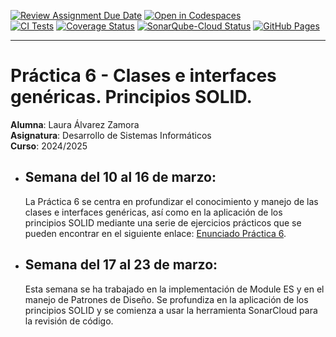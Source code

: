 [![Review Assignment Due Date](https://classroom.github.com/assets/deadline-readme-button-22041afd0340ce965d47ae6ef1cefeee28c7c493a6346c4f15d667ab976d596c.svg)](https://classroom.github.com/a/hGiCucuU)
[![Open in Codespaces](https://classroom.github.com/assets/launch-codespace-2972f46106e565e64193e422d61a12cf1da4916b45550586e14ef0a7c637dd04.svg)](https://classroom.github.com/open-in-codespaces?assignment_repo_id=18544185)
<br>
[![CI Tests](https://github.com/ULL-ESIT-INF-DSI-2425/prct06-generics-solid-alu0101349824/actions/workflows/ci.yml/badge.svg)](https://github.com/ULL-ESIT-INF-DSI-2425/prct06-generics-solid-alu0101349824/actions/workflows/ci.yml)
[![Coverage Status](https://coveralls.io/repos/github/ULL-ESIT-INF-DSI-2425/prct06-generics-solid-alu0101349824/badge.svg?branch=main)](https://coveralls.io/github/ULL-ESIT-INF-DSI-2425/prct06-generics-solid-alu0101349824?branch=main)
[![SonarQube-Cloud Status](https://sonarcloud.io/api/project_badges/measure?project=ULL-ESIT-INF-DSI-2425_prct06-generics-solid-alu0101349824&metric=alert_status)](https://sonarcloud.io/summary/new_code?id=ULL-ESIT-INF-DSI-2425_prct06-generics-solid-alu0101349824)
[![GitHub Pages](https://github.com/ULL-ESIT-INF-DSI-2425/prct06-generics-solid-alu0101349824/actions/workflows/pages/pages-build-deployment/badge.svg)](https://github.com/ULL-ESIT-INF-DSI-2425/prct06-generics-solid-alu0101349824/actions/workflows/pages/pages-build-deployment)

---

# Práctica 6 - Clases e interfaces genéricas. Principios SOLID.

**Alumna**: Laura Álvarez Zamora <br>
**Asignatura**: Desarrollo de Sistemas Informáticos <br>
**Curso**: 2024/2025 <br>

- ## Semana del 10 al 16 de marzo:

  La Práctica 6 se centra en profundizar el conocimiento y manejo de las clases e interfaces genéricas, así como en la aplicación de los principios SOLID mediante una serie de ejercicios prácticos que se pueden encontrar en el siguiente enlace:
  [Enunciado Práctica 6](https://ull-esit-inf-dsi-2425.github.io/prct06-generics-solid/).

- ## Semana del 17 al 23 de marzo:
  Esta semana se ha trabajado en la implementación de Module ES y en el manejo de Patrones de Diseño. Se profundiza en la aplicación de los principios SOLID y se comienza a usar la herramienta SonarCloud para la revisión de código.
